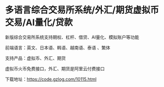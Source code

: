 # 多语言综合交易所系统/外汇/期货虚拟币交易/AI量化/贷款
新版综合交易所系统支持期权、杠杆、借贷、AI量化、模拟账户等功能

前端语言：英文、日本语、韩语、越南语、泰语 、繁体

支持产品：虚拟币、外汇、期货

虚拟币火币免费接口，外汇、期货是阿里云付费接口

                          
下载地址：https://code.gzlog.com/10115.html
